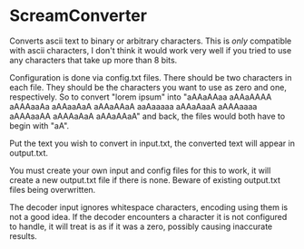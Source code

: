 # ScreamConverter
Converts ascii text to binary or arbitrary characters.
This is *only* compatible with ascii characters, I don't think it would work very well if you tried to use any characters that take up more than 8 bits.

Configuration is done via config.txt files.
There should be two characters in each file.
They should be the characters you want to use as zero and one, respectively. So to convert "lorem ipsum" into "aAAaAAaa aAAaAAAA aAAAaaAa aAAaaAaA aAAaAAaA aaAaaaaa  aAAaAaaA aAAAaaaa aAAAaaAA aAAAaAaA aAAaAAaA" and back, the files would both have to begin with "aA".

Put the text you wish to convert in input.txt, the converted text will appear in output.txt.

You must create your own input and config files for this to work, it will create a new output.txt file if there is none. Beware of existing output.txt files being overwritten.

The decoder input ignores whitespace characters, encoding using them is not a good idea. If the decoder encounters a character it is not configured to handle, it will treat is as if it was a zero, possibly causing inaccurate results.
